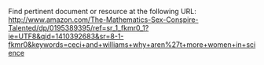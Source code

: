 Find pertinent document or resource at the following URL:
http://www.amazon.com/The-Mathematics-Sex-Conspire-Talented/dp/0195389395/ref=sr_1_fkmr0_1?ie=UTF8&qid=1410392683&sr=8-1-fkmr0&keywords=ceci+and+williams+why+aren%27t+more+women+in+science
